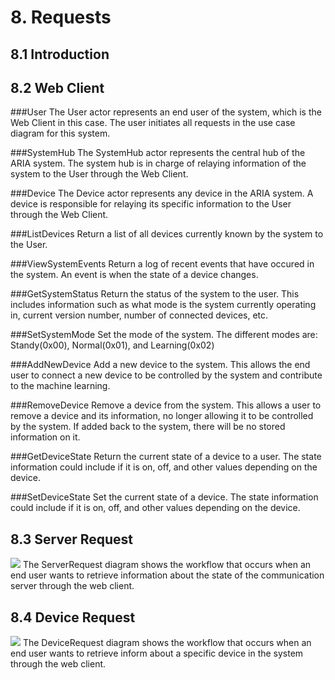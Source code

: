 # 8. Requests

8.1 Introduction
----------------


8.2 Web Client
--------------
###User
The User actor represents an end user of the system, which is the Web Client in this case. The
user initiates all requests in the use case diagram for this system.

###SystemHub
The SystemHub actor represents the central hub of the ARIA system. The system hub is in charge
of relaying information of the system to the User through the Web Client.

###Device
The Device actor represents any device in the ARIA system. A device is responsible for relaying
its specific information to the User through the Web Client.

###ListDevices
Return a list of all devices currently known by the system to the User.

###ViewSystemEvents
Return a log of recent events that have occured in the system. An event is when the state of
a device changes.

###GetSystemStatus
Return the status of the system to the user. This includes information such as what mode is the
system currently operating in, current version number, number of connected devices, etc.

###SetSystemMode
Set the mode of the system. The different modes are: Standy(0x00), Normal(0x01), and Learning(0x02)

###AddNewDevice
Add a new device to the system. This allows the end user to connect a new device to be controlled
by the system and contribute to the machine learning.

###RemoveDevice
Remove a device from the system. This allows a user to remove a device and its information, no 
longer allowing it to be controlled by the system. If added back to the system, there will be no
stored information on it.

###GetDeviceState
Return the current state of a device to a user. The state information could include if it is on,
off, and other values depending on the device.

###SetDeviceState
Set the current state of a device. The state information could include if it is on, off, and other
values depending on the device.


8.3 Server Request
------------------

![](./ServerRequest.png)
The ServerRequest diagram shows the workflow that occurs when an end user wants to retrieve
information about the state of the communication server through the web client. 

8.4 Device Request
------------------

![](./DeviceRequest.png)
The DeviceRequest diagram shows the workflow that occurs when an end user wants to retrieve 
inform about a specific device in the system through the web client. 
